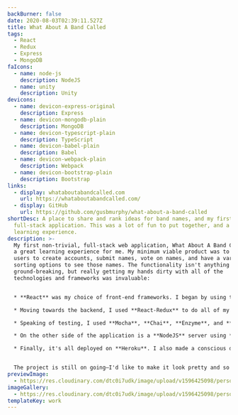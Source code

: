 ```yaml
---
backBurner: false
date: 2020-08-03T02:39:11.527Z
title: What About A Band Called
tags:
  - React
  - Redux
  - Express
  - MongoDB
faIcons:
  - name: node-js
    description: NodeJS
  - name: unity
    description: Unity
devicons:
  - name: devicon-express-original
    description: Express
  - name: devicon-mongodb-plain
    description: MongoDB
  - name: devicon-typescript-plain
    description: TypeScript
  - name: devicon-babel-plain
    description: Babel
  - name: devicon-webpack-plain
    description: Webpack
  - name: devicon-bootstrap-plain
    description: Bootstrap
links:
  - display: whataboutabandcalled.com
    url: https://whataboutabandcalled.com/
  - display: GitHub
    url: https://github.com/gusbmurphy/what-about-a-band-called
shortDesc: A place to share and rank ideas for band names, and my first real
  full-stack application. This was a lot of fun to put together, and a great
  learning experience.
description: >-
  My first non-trivial, full-stack web application, What About A Band Called was
  a great learning experience for me. My minimum viable product was to allow
  users to create accounts, submit names, vote on names, and have a variety of
  sorting options to see those names. The functionality isn't anything
  ground-breaking, but really getting my hands dirty with all of the
  technologies and frameworks was invaluable:


  * **React** was my choice of front-end frameworks. I began by using the lifecycle methods, but about halfway through development I caught a glimpse of **React Hooks**, and ultimately refactored all the components to use them.

  * Moving towards the backend, I used **React-Redux** to do all of my state management, and **Redux-Saga** middleware to help with asynchronicity. Working with sagas (to me) is great—after getting over the learning curve and getting more familiar with generator functions, I think it's let me write much more efficient code, and more easily testable code.

  * Speaking of testing, I used **Mocha**, **Chai**, **Enzyme**, and **Sinon** to write some tests. Actually, I ended up writing a [bunch](https://github.com/gusbmurphy/what-about-a-band-called/commit/d094f3f4c1631dce46cab08dc11130ffe4e228ab) of unit tests. However, my failure to stop switching around technologies lead me to eventually move the whole project over to **TypeScript**. Paired with the incredible **Redux Toolkit**, I ended up making all of those precious unit tests obsolete. In it's current state, however, the application doesn't have any meaningful testing (a yikes that I'll hopefully get around to un-yikesing).

  * On the other side of the application is a **NodeJS** server using **Express**, communicating with a **MongoDB** database. I ended up trying to see how much I could get out of **Mongoose**, and eventually started using **Typegoose**—a great library that (paired with Typescript), does a fantastic job of getting close to (maybe achieving? I'm not smart) immutable data types. Again, there were a lot of unit tests I had written earlier that ended up being rendered useless with the implementation of this typing.

  * Finally, it's all deployed on **Heroku**. I also made a conscious decision to not begin with Create React App, or something similar. I really wanted to work through the necessary development environment setup with **Webpack**, **Babel**, and **ESLint**, because I knew it would be pretty easy for me to not pay any attention to them if they were already working fine! I really got to challenge myself by repeatedly breaking everything by trying multiple times to move everything over to Typescript.


  The project is still on going—I'd like to make it look pretty and so boilerplate-y. With any luck, I'll actually keep working on it!
previewImage:
  - https://res.cloudinary.com/dtc0i7udk/image/upload/v1596425098/personal-site/Kapture_2020-08-02_at_22.22.44_plorcx.gif
imageGallery:
  - https://res.cloudinary.com/dtc0i7udk/image/upload/v1596425098/personal-site/Kapture_2020-08-02_at_22.22.44_plorcx.gif
templateKey: work
---
```

